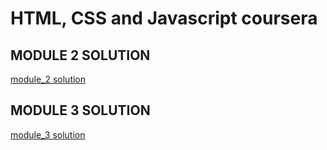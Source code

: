# HTML, CSS and Javascript  coursera 
<!DOCTYPE html>
<html>
<head>
  <h2>MODULE 2 SOLUTION </h2>
	<a href="https://monishkumar946.github.io/coursera-test/module_2solution">module_2 solution</a>
	
   <h2>MODULE 3 SOLUTION </h2>
         <a href="https://monishkumar946.github.io/coursera-test/module_3solution">module_3 solution</a>
</head>
</html>
